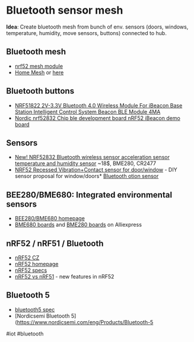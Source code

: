 # Bluetooth sensor mesh

**Idea**: Create bluetooth mesh from bunch of env. sensors (doors, windows, temperature, humidity, move sensors, buttons) 
connected to hub.

## Bluetooth mesh

* [nrf52 mesh module](https://www.aliexpress.com/item/skylab-ble5-ble-50-mesh-nrf52-nrf52840-module-keyboard-bluetooth-hid-module/32946330811.html)
* [Home Mesh](https://www.homesmartmesh.com/) or [here](https://hackaday.io/project/20388-home-smart-mesh)


## Bluetooth buttons

* [NRF51822 2V-3.3V Bluetooth 4.0 Wireless Module For iBeacon Base Station Intelligent Control System Beacon BLE Module 4MA](https://www.aliexpress.com/item/NRF51822-2V-3-3V-Bluetooth-4-0-Wireless-Module-For-iBeacon-Base-Station-Intelligent-Control-System/32920229385.html)
* [Nordic nrf52832 Chip ble development board nRF52 iBeacon demo board](https://www.aliexpress.com/item/Nordic-nrf52832-Chip-ble-development-board-nRF52-iBeacon-demo-board/32862041727.html)

## Sensors

* [New! NRF52832 Bluetooth wireless sensor acceleration sensor temperature and humidity sensor](https://www.aliexpress.com/item/New-NRF52832-Bluetooth-wireless-sensor-acceleration-sensor-temperature-and-humidity-sensor/32906662327.html) ~18$, BME280, CR2477
* [NRF52 Recessed Vibration+Contact sensor for door/window](https://www.openhardware.io/view/434/NRF52-Recessed-VibrationContact-sensor-for-doorwindow) - DIY sensor proposal for window/doors* [Bluetooth otion sensor]()

## BEE280/BME680: Integrated environmental sensors

* [BEE280/BME680 homepage](https://www.bosch-sensortec.com/bst/products/environmental/integrated_environmental_unit/overview_integratedenvironmentalunit)
* [BME680 boards](https://www.aliexpress.com/af/BME680.html) and [BME280 boards](https://www.aliexpress.com/af/BME280.html) on Alliexpress

## nRF52 / nRF51 / Bluetooth

* [nRF52 CZ](https://cz.mouser.com/new/nordicsemiconductor/nrf52-series-soc/)
* [nRF52 homepage](https://www.nordicsemi.com/Products/nRF52-Series-SoC)
* [nRF52 specs](http://infocenter.nordicsemi.com/index.jsp?topic=%2Fcom.nordic.infocenter.nrf52%2Fdita%2Fnrf52%2Fnrf52_series.html)
* [nRF52 vs nRF51](https://devzone.nordicsemi.com/b/blog/posts/new-features-in-nrf52) - new features in nRF52


## Bluetooth 5
* [bluetooth5 spec](https://www.bluetooth.com/specifications/%20bluetooth-core-specification/bluetooth5)
* [Nordicsemi Bluetooth 5](https://www.nordicsemi.com/eng/Products/Bluetooth-5

#iot #bluetooth 